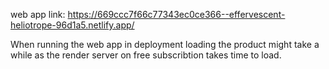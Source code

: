 web app link: https://669ccc7f66c77343ec0ce366--effervescent-heliotrope-96d1a5.netlify.app/

When running the web app in deployment loading the product might take a while as the render server on free subscribtion takes time to load.
